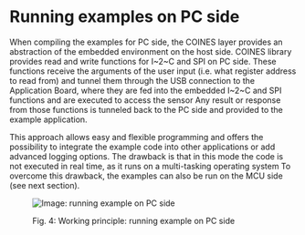 # Running examples on PC side

When compiling the examples for PC side, the COINES layer provides an abstraction of the embedded environment on the host side.
COINES library provides read and write functions for I~2~C and SPI on PC side.
These functions receive the arguments of the user input (i.e. what register address to read from) and tunnel them through the USB connection to the Application Board, where they are fed into the embedded I~2~C and SPI functions and are executed to access the sensor
Any result or response from those functions is tunneled back to the PC side and provided to the example application.

This approach allows easy and flexible programming and offers the possibility to integrate the example code into other applications or add advanced logging options.
The drawback is that in this mode the code is not executed in real time, as it runs on a multi-tasking operating system
To overcome this drawback, the examples can also be run on the MCU side (see next section).

<figure markdown>

  ![Image: running example on PC side](working_princpile_run_on_pc.drawio)
  <figcaption>Fig. 4: Working principle: running example on PC side</figcaption>
</figure>